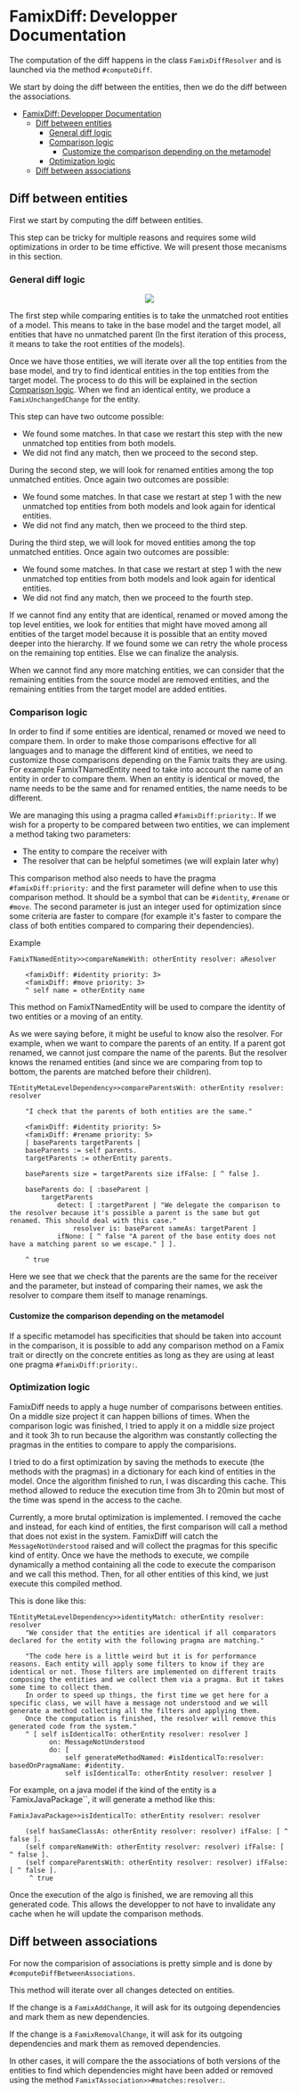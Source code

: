 # FamixDiff: Developper Documentation

The computation of the diff happens in the class `FamixDiffResolver` and is launched via the method `#computeDiff`.

We start by doing the diff between the entities, then we do the diff between the associations.

<!-- TOC -->

- [FamixDiff: Developper Documentation](#famixdiffdevelopper-documentation)
  - [Diff between entities](#diff-between-entities)
    - [General diff logic](#general-diff-logic)
    - [Comparison logic](#comparison-logic)
      - [Customize the comparison depending on the metamodel](#customize-the-comparison-depending-on-the-metamodel)
    - [Optimization logic](#optimization-logic)
  - [Diff between associations](#diff-between-associations)

<!-- /TOC -->

## Diff between entities

First we start by computing the diff between entities. 

This step can be tricky for multiple reasons and requires some wild optimizations in order to be time effictive. We will present those mecanisms in this section. 

### General diff logic

<p align="center">
  <img src="process.png">
</p>

The first step while comparing entities is to take the unmatched root entities of a model. This means to take in the base model and the target model, all entities that have no unmatched parent (In the first iteration of this process, it means to take the root entities of the models). 

Once we have those entities, we will iterate over all the top entities from the base model, and try to find identical entities in the top entities from the target model. The process to do this will be explained in the section [Comparison logic](#comparison-logic). When we find an identical entity, we produce a `FamixUnchangedChange` for the entity. 

This step can have two outcome possible:
- We found some matches. In that case we restart this step with the new unmatched top entities from both models.
- We did not find any match, then we proceed to the second step.

During the second step, we will look for renamed entities among the top unmatched entities. Once again two outcomes are possible:
- We found some matches. In that case we restart at step 1 with the new unmatched top entities from both models and look again for identical entities.
- We did not find any match, then we proceed to the third step.

During the third step, we will look for moved entities among the top unmatched entities. Once again two outcomes are possible:
- We found some matches. In that case we restart at step 1 with the new unmatched top entities from both models and look again for identical entities.
- We did not find any match, then we proceed to the fourth step.

If we cannot find any entity that are identical, renamed or moved among the top level entities, we look for entities that might have moved among all entities of the target model because it is possible that an entity moved deeper into the hierarchy. 
If we found some we can retry the whole process on the remaining top entities. Else we can finalize the analysis. 

When we cannot find any more matching entities, we can consider that the remaining entities from the source model are removed entities, and the remaining entities from the target model are added entities.

### Comparison logic 

In order to find if some entities are identical, renamed or moved we need to compare them. In order to make those comparisons effective for all languages and to manage the different kind of entities, we need to customize those comparisons depending on the Famix traits they are using. For example FamixTNamedEntity need to take into account the name of an entity in order to compare them. When an entity is identical or moved, the name needs to be the same and for renamed entities, the name needs to be different. 

We are managing this using a pragma called `#famixDiff:priority:`. If we wish for a property to be compared between two entities, we can implement a method taking two parameters:
- The entity to compare the receiver with
- The resolver that can be helpful sometimes (we will explain later why)

This comparison method also needs to have the pragma `#famixDiff:priority:` and the first parameter will define when to use this comparison method. It should be a symbol that can be `#identity`, `#rename` or `#move`. The second parameter is just an integer used for optimization since some criteria are faster to compare (for example it's faster to compare the class of both entities compared to comparing their dependencies).

Example

```st
FamixTNamedEntity>>compareNameWith: otherEntity resolver: aResolver

	<famixDiff: #identity priority: 3>
	<famixDiff: #move priority: 3>
	^ self name = otherEntity name
```

This method on FamixTNamedEntity will be used to compare the identity of two entities or a moving of an entity.

As we were saying before, it might be useful to know also the resolver. For example, when we want to compare the parents of an entity. If a parent got renamed, we cannot just compare the name of the parents. But the resolver knows the renamed entities (and since we are comparing from top to bottom, the parents are matched before their children). 

```st
TEntityMetaLevelDependency>>compareParentsWith: otherEntity resolver: resolver

	"I check that the parents of both entities are the same."

	<famixDiff: #identity priority: 5>
	<famixDiff: #rename priority: 5>
	| baseParents targetParents |
	baseParents := self parents.
	targetParents := otherEntity parents.

	baseParents size = targetParents size ifFalse: [ ^ false ].

	baseParents do: [ :baseParent | 
		targetParents
			detect: [ :targetParent | "We delegate the comparison to the resolver because it's possible a parent is the same but got renamed. This should deal with this case." 
				resolver is: baseParent sameAs: targetParent ]
			ifNone: [ ^ false "A parent of the base entity does not have a matching parent so we escape." ] ].

	^ true
  ```

Here we see that we check that the parents are the same for the receiver and the parameter, but instead of comparing their names, we ask the resolver to compare them itself to manage renamings. 

#### Customize the comparison depending on the metamodel

If a specific metamodel has specificities that should be taken into account in the comparison, it is possible to add any comparison method on a Famix trait or directly on the concrete entities as long as they are using at least one pragma `#famixDiff:priority:`.

### Optimization logic

FamixDiff needs to apply a huge number of comparisons between entities. On a middle size project it can happen billions of times. When the comparison logic was finished, I tried to apply it on a middle size project and it took 3h to run because the algorithm was constantly collecting the pragmas in the entities to compare to apply the comparisions.

I tried to do a first optimization by saving the methods to execute (the methods with the pragmas) in a dictionary for each kind of entities in the model. Once the algorithm finished to run, I was discarding this cache. 
This method allowed to reduce the execution time from 3h to 20min but most of the time was spend in the access to the cache.

Currently, a more brutal optimization is implemented. 
I removed the cache and instead, for each kind of entities, the first comparison will call a method that does not exist in the system. FamixDiff will catch the `MessageNotUnderstood` raised and will collect the pragmas for this specific kind of entity. Once we have the methods to execute, we compile dynamically a method containing all the code to execute the comparison and we call this method. Then, for all other entities of this kind, we just execute this compiled method.

This is done like this:

```st
TEntityMetaLevelDependency>>identityMatch: otherEntity resolver: resolver
	"We consider that the entities are identical if all comparators declared for the entity with the following pragma are matching."

	"The code here is a little weird but it is for performance reasons. Each entity will apply some filters to know if they are identical or not. Those filters are implemented on different traits composing the entities and we collect them via a pragma. But it takes some time to collect them.
	In order to speed up things, the first time we get here for a specific class, we will have a message not understood and we will generate a method collecting all the filters and applying them.
	Once the computation is finished, the resolver will remove this generated code from the system."
	^ [ self isIdenticalTo: otherEntity resolver: resolver ]
		  on: MessageNotUnderstood
		  do: [
			  self generateMethodNamed: #isIdenticalTo:resolver: basedOnPragmaName: #identity.
			  self isIdenticalTo: otherEntity resolver: resolver ]
```

For example, on a java model if the kind of the entity is a `FamixJavaPackage``, it will generate a method like this:

```st
FamixJavaPackage>>isIdenticalTo: otherEntity resolver: resolver

	(self hasSameClassAs: otherEntity resolver: resolver) ifFalse: [ ^ false ].
	(self compareNameWith: otherEntity resolver: resolver) ifFalse: [ ^ false ].
	(self compareParentsWith: otherEntity resolver: resolver) ifFalse: [ ^ false ].
	 ^ true
```

Once the execution of the algo is finished, we are removing all this generated code. This allows the developper to not have to invalidate any cache when he will update the comparison methods.

## Diff between associations

For now the comparision of associations is pretty simple and is done by `#computeDiffBetweenAssociations`.

This method will iterate over all changes detected on entities.

If the change is a `FamixAddChange`, it will ask for its outgoing dependencies and mark them as new dependencies.

If the change is a `FamixRemovalChange`, it will ask for its outgoing dependencies and mark them as removed dependencies.

In other cases, it will compare the the associations of both versions of the entities to find which dependencies might have been added or removed using the method `FamixTAssociation>>#matches:resolver:`.